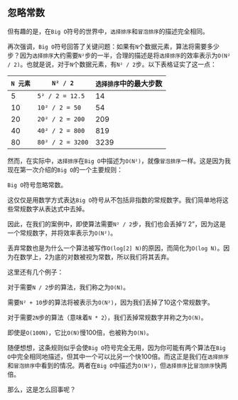 ## 忽略常数

但有趣的是，在`Big O`符号的世界中，`选择排序`和`冒泡排序`的描述完全相同。

再次强调，`Big O`符号回答了关键问题：如果有`N`个数据元素，算法将需要多少步？因为`选择排序`大约需要`N²`步的一半，合理的描述是将`选择排序`的效率表示为`O(N² / 2)`。也就是说，对于`N`个数据元素，有`N² / 2`步。以下表格证实了这一点：

| `N 元素` | `N² / 2` | `选择排序`中的最大步数 |
| --- | --- | --- |
| 5 | `5² / 2 = 12.5` | 14 |
| 10 | `10² / 2 = 50` | 54 |
| 20 | `20² / 2 = 200` | 209 |
| 40 | `40² / 2 = 800` | 819 |
| 80 | `80² / 2 = 3200` | 3239 |

然而，在实际中，`选择排序`在`Big O`中描述为`O(N²)`，就像`冒泡排序`一样。这是因为我现在第一次介绍的`Big O`的一个主要规则：

`Big O`符号忽略常数。

这仅仅是用数学方式表达`Big O`符号从不包括非指数的常规数字。我们简单地将这些常规数字从表达式中去掉。

因此，在我们的案例中，即使算法需要`N² / 2`步，我们也会丢掉“/ 2”，因为这是一个常规数字，并将效率表示为`O(N²)`。

丢弃常数也是为什么一个算法被写作`O(log[2] N)`的原因，而简化为`O(log N)`。因为在数学上，2为底的对数被视为常数，所以我们将其丢弃。

这里还有几个例子：

对于需要`N / 2`步的算法，我们称之为`O(N)`。

需要`N² + 10`步的算法将被表示为`O(N²)`，因为我们丢掉了10这个常规数字。

对于需要`2N`步的算法（意味着`N * 2`），我们丢掉常规数字并称之为`O(N)`。

即使是`O(100N)`，它比`O(N)`慢100倍，也被称为`O(N)`。

随便想想，这条规则似乎会使`Big O`符号完全无用，因为你可能有两个算法在`Big O`中完全相同地描述，但其中一个可以比另一个快100倍。而这正是我们在`选择排序`和`冒泡排序`中看到的情况。两者在`Big O`中描述为`O(N²)`，但`选择排序`比`冒泡排序`快两倍。

那么，这是怎么回事呢？

